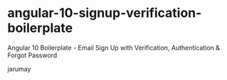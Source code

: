 # angular-10-signup-verification-boilerplate

Angular 10 Boilerplate - Email Sign Up with Verification, Authentication & Forgot Password

jarumay
